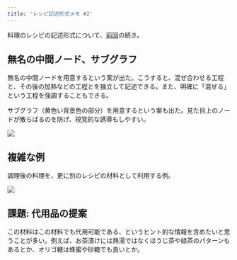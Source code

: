 ```yaml
---
title: 'レシピ記述形式メモ #2'
---
```

料理のレシピの記述形式について、[前回](https://r7kamura.com/articles/2022-05-13-mermaid-recipe-memo)の続き。

無名の中間ノード、サブグラフ
--------------

無名の中間ノードを用意するという案が出た。こうすると、混ぜ合わせる工程と、その後の加熱などの工程とを独立して記述できる。また、明確に「混ぜる」という工程を強調することもできる。

サブグラフ（黄色い背景色の部分）を用意するという案も出た。見た目上のノードが散らばるのを防げ、視覚的な誘導もしやすい。

![](https://lh5.googleusercontent.com/lqgDhQYUgn-jRq0zHmBDMWSCNZ58jvtWj6QzPf8HjeK9Hlihk-7aUFuGanj99OB3dyQaIBVLQhs698zz9J_q-Uj5AjOJTOfyRlqEk2CJvpQ0p6u8CqwPjSWOx9nCdgna8LvqnycK67Npoe5aBi8kBw)

複雑な例
----

調理後の料理を、更に別のレシピの材料として利用する例。

![](https://lh3.googleusercontent.com/x-Funa_Q4CqFTgrmjjBV2pIYwCvn7WuPbwCMajDnd_bRD9MwxkYiWW_ianWOmRfHCs-dpUjQ9y6roEKljFNMDnbQ7u3D0uCpYHNl59BR8vUBot3IURrMLoHmpvvvy_urLe4lkdepFIs6hv7WpVr8YQ)

課題: 代用品の提案
----------

この材料はこの材料でも代用可能である、というヒント的な情報を含めたいと思うことが多い。例えば、お茶漬けには熱湯ではなくほうじ茶や緑茶のパターンもあるとか、オリゴ糖は蜂蜜や砂糖でも良いとか。
